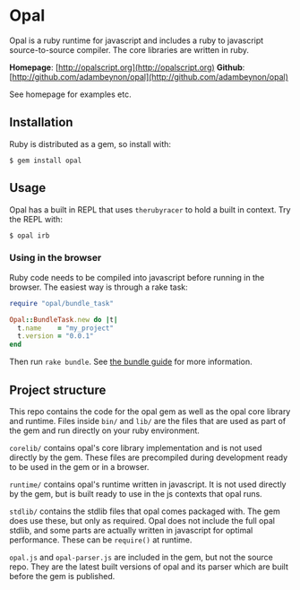 Opal
====

Opal is a ruby runtime for javascript and includes a ruby to javascript
source-to-source compiler. The core libraries are written in ruby.

**Homepage**:      [http://opalscript.org](http://opalscript.org)
**Github**:
[http://github.com/adambeynon/opal](http://github.com/adambeynon/opal)

See homepage for examples etc.

Installation
------------

Ruby is distributed as a gem, so install with:

    $ gem install opal

Usage
-----

Opal has a built in REPL that uses `therubyracer` to hold a built in
context. Try the REPL with:

    $ opal irb

### Using in the browser

Ruby code needs to be compiled into javascript before running in the
browser. The easiest way is through a rake task:

```ruby
require "opal/bundle_task"

Opal::BundleTask.new do |t|
  t.name    = "my_project"
  t.version = "0.0.1"
end
```

Then run `rake bundle`. See [the bundle
guide](http://adambeynon.github.com/opal/docs/bundle.html) for more
information.

Project structure
-----------------

This repo contains the code for the opal gem as well as the opal core
library and runtime. Files inside `bin/` and `lib/` are the files that
are used as part of the gem and run directly on your ruby environment.

`corelib/` contains opal's core library implementation and is not used
directly by the gem. These files are precompiled during development
ready to be used in the gem or in a browser.

`runtime/` contains opal's runtime written in javascript. It is not used
directly by the gem, but is built ready to use in the js contexts that
opal runs.

`stdlib/` contains the stdlib files that opal comes packaged with. The
gem does use these, but only as required. Opal does not include the full
opal stdlib, and some parts are actually written in javascript for
optimal performance. These can be `require()` at runtime.

`opal.js` and `opal-parser.js` are included in the gem, but not the
source repo. They are the latest built versions of opal and its parser
which are built before the gem is published.

